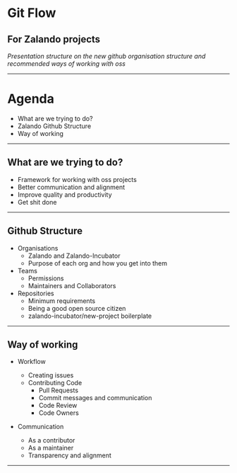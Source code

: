 # Git Flow
## For Zalando projects

_Presentation structure on the new github organisation structure and 
recommended ways of working with oss_

- - -

# Agenda
- What are we trying to do?
- Zalando Github Structure
- Way of working

- - -

## What are we trying to do?
- Framework for working with oss projects
- Better communication and alignment
- Improve quality and productivity
- Get shit done

- - -

## Github Structure
- Organisations
    - Zalando and Zalando-Incubator
    - Purpose of each org and how you get into them
- Teams
    - Permissions
    - Maintainers and Collaborators
- Repositories
    - Minimum requirements
    - Being a good open source citizen
    - zalando-incubator/new-project boilerplate

- - - 

## Way of working
- Workflow 
    - Creating issues
    - Contributing Code
        - Pull Requests
        - Commit messages and communication
        - Code Review
        - Code Owners

- Communication
    - As a contributor
    - As a maintainer
    - Transparency and alignment

- - -